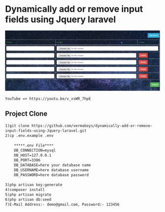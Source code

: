 # Dynamically add or remove input fields using Jquery laravel


<img src="public/img/screenshot.png">

```
YouTube => https://youtu.be/v_xsWR_7hpE
```

## Project Clone
```
1)git clone https://github.com/vermaboys/dynamically-add-or-remove-input-fields-using-Jquery-laravel.git
2)cp .env.example .env

	*****.env File****
	DB_CONNECTION=mysql
	DB_HOST=127.0.0.1
	DB_PORT=3306
	DB_DATABASE=here your database name
	DB_USERNAME=here database username
	DB_PASSWORD=here database password

3)php artisan key:generate
4)composer install
5)php artisan migrate
6)php artisan db:seed
7)E-Mail Address:- demo@gmail.com, Password:- 123456
````
